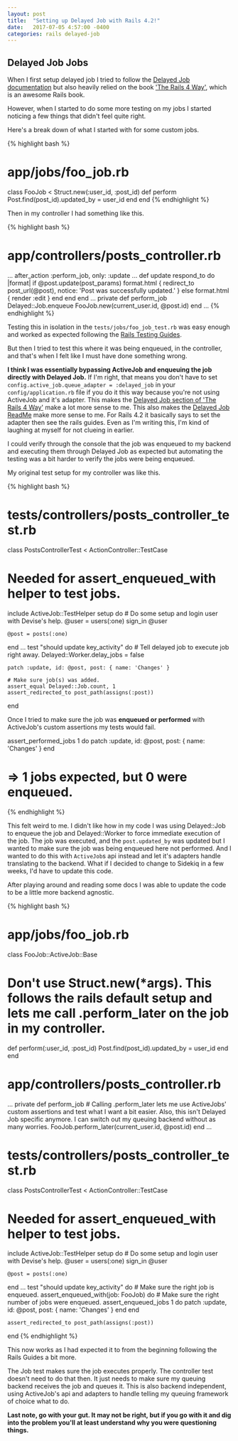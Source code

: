 ```yaml
---
layout: post
title:  "Setting up Delayed Job with Rails 4.2!"
date:   2017-07-05 4:57:00 -0400
categories: rails delayed-job
---
```

## Delayed Job Jobs

When I first setup delayed job I tried to follow the [Delayed Job documentation](https://github.com/collectiveidea/delayed_job#delayedjob) but also heavily relied on the book ['The Rails 4 Way'](https://www.amazon.ca/Rails-4-Way-3rd/dp/0321944275), which is an awesome Rails book.

However, when I started to do some more testing on my jobs I started noticing a few things that didn't feel quite right.

Here's a break down of what I started with for some custom jobs.

{% highlight bash %}
# app/jobs/foo_job.rb
class FooJob < Struct.new(:user_id, :post_id)
  def perform
    Post.find(post_id).updated_by = user_id
  end
end
{% endhighlight %}

Then in my controller I had something like this.

{% highlight bash %}
# app/controllers/posts_controller.rb
...
after_action :perform_job, only: :update
...
def update
  respond_to do |format|
    if @post.update(post_params)
      format.html { redirect_to post_url(@post), notice: 'Post was successfully updated.' }
    else
      format.html { render :edit }
    end
  end
end
...
private
  def perform_job
    Delayed::Job.enqueue FooJob.new(current_user.id, @post.id)
  end
...
{% endhighlight %}

Testing this in isolation in the `tests/jobs/foo_job_test.rb` was easy enough and worked as expected following the [Rails Testing Guides](http://guides.rubyonrails.org/v4.2/testing.html#testing-jobs).

But then I tried to test this where it was being enqueued, in the controller, and that's when I felt like I must have done something wrong.

**I think I was essentially bypassing ActiveJob and enqueuing the job directly with Delayed Job.** If I'm right, that means you don't have to set `config.active_job.queue_adapter = :delayed_job` in your `config/application.rb` file if you do it this way because you're not using ActiveJob and it's adapter. This makes the [Delayed Job section of 'The Rails 4 Way'](https://books.google.ca/books?id=GL2kAwAAQBAJ&pg=PA530&lpg=PA530&dq=No+enqueued+job+found+with+%7B:job%3D%3E+Job%7D+rails+delayed+job&source=bl&ots=fzdVphCnvo&sig=3qRXTOHrY5nUzWU8aWJAVeYolQk&hl=en&sa=X&ved=0ahUKEwjDireh9tHUAhVGMz4KHeXNDzQQ6AEINjAD#v=onepage&q&f=false) make a lot more sense to me. This also makes the [Delayed Job ReadMe](https://github.com/collectiveidea/delayed_job#rails-42) make more sense to me. For Rails 4.2 it basically says to set the adapter then see the rails guides. Even as I'm writing this, I'm kind of laughing at myself for not clueing in earlier.

I could verify through the console that the job was enqueued to my backend and executing them through Delayed Job as expected but automating the testing was a bit harder to verify the jobs were being enqueued.

My original test setup for my controller was like this.

{% highlight bash %}
# tests/controllers/posts_controller_test.rb
class PostsControllerTest < ActionController::TestCase
  # Needed for assert_enqueued_with helper to test jobs.
  include ActiveJob::TestHelper
  setup do
    # Do some setup and login user with Devise's help.
    @user = users(:one)
    sign_in @user

    @post = posts(:one)
  end
  ...
  test "should update key_activity" do
    # Tell delayed job to execute job right away.
    Delayed::Worker.delay_jobs = false   

    patch :update, id: @post, post: { name: 'Changes' }

    # Make sure job(s) was added.
    assert_equal Delayed::Job.count, 1
    assert_redirected_to post_path(assigns(:post))
  end

Once I tried to make sure the job was **enqueued or performed** with ActiveJob's custom assertions my tests would fail.

assert_performed_jobs 1 do 
  patch :update, id: @post, post: { name: 'Changes' }
end

# => 1 jobs expected, but 0 were enqueued.
{% endhighlight %}

This felt weird to me. I didn't like how in my code I was using Delayed::Job to enqueue the job and Delayed::Worker to force immediate execution of the job. The job was executed, and the `post.updated_by` was updated but I wanted to make sure the job was being enqueued here not performed. And I wanted to do this with `ActiveJob`s api instead and let it's adapters handle translating to the backend. What if I decided to change to Sidekiq in a few weeks, I'd have to update this code.

After playing around and reading some docs I was able to update the code to be a little more backend agnostic.

{% highlight bash %}
# app/jobs/foo_job.rb
class FooJob::ActiveJob::Base
  # Don't use Struct.new(*args). This follows the rails default setup and lets me call .perform_later on the job in my controller.
  def perform(:user_id, :post_id)
    Post.find(post_id).updated_by = user_id
  end
end

# app/controllers/posts_controller.rb
...
private
  def perform_job
    # Calling .perform_later lets me use ActiveJobs' custom assertions and test what I want a bit easier. Also, this isn't Delayed Job specific anymore. I can switch out my queuing backend without as many worries.
    FooJob.perform_later(current_user.id, @post.id)
  end
...

# tests/controllers/posts_controller_test.rb
class PostsControllerTest < ActionController::TestCase
  # Needed for assert_enqueued_with helper to test jobs.
  include ActiveJob::TestHelper
  setup do
    # Do some setup and login user with Devise's help.
    @user = users(:one)
    sign_in @user

    @post = posts(:one)
  end
  ...
  test "should update key_activity" do
    # Make sure the right job is enqueued.
    assert_enqueued_with(job: FooJob) do
      # Make sure the right number of jobs were enqueued.
      assert_enqueued_jobs 1 do
        patch :update, id: @post, post: { name: 'Changes' }
      end
    end

    assert_redirected_to post_path(assigns(:post))
  end
{% endhighlight %}

This now works as I had expected it to from the beginning following the Rails Guides a bit more.

The Job test makes sure the job executes properly. The controller test doesn't need to do that then. It just needs to make sure my queuing backend receives the job and queues it. This is also backend independent, using ActiveJob's api and adapters to handle telling my queuing framework of choice what to do.

**Last note, go with your gut. It may not be right, but if you go with it and dig into the problem you'll at least understand why you were questioning things.**
